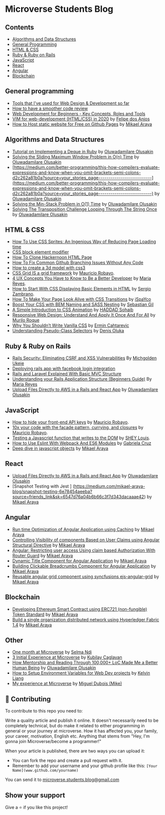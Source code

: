 # Microverse Students Blog

## Contents

- [Algorithms and Data Structures](#Algorithms-and-Data-Structures)
- [General Programming](#general-programming)
- [HTML & CSS](#html--css)
- [Ruby & Ruby on Rails](#ruby--ruby-on-rails)
- [JavaScript](#javascript)
- [React](#React)
- [Angular](#Angular)
- [Blockchain](#Blockchain)


## General programming

- [Tools that I've used for Web Design & Development so far](https://dev.to/juzqrios/tools-that-i-ve-used-for-web-design-development-so-far-2b5j)
- [How to have a smoother code review](https://medium.com/@kylelzk/how-to-have-a-smoother-code-review-cabb9c04bdd5)
- [Web Development for Beginners - Key Concepts, Roles and Tools](https://hackernoon.com/important-concepts-that-you-have-to-understand-to-become-a-web-developer-for-beginners-lj202gan)
- [VIM for web-development (HTML/CSS) in 2020](https://medium.com/@felipe.anjos/vim-for-web-development-html-css-in-2020-95576d9b21ad)
by [Felipe dos Anjos](https://github.com/fc-anjos)
- [How to Host static website for Free on Github Pages](https://medium.com/mikael-araya-blog/hosting-static-website-on-github-pages-for-free-570e90d6dabd?source=friends_link&sk=0242bdcd89240faae2bd7d9d7c81d223) by [Mikael Araya](https://github.com/mikearaya)

## Algorithms and Data Structures

- [Tutorial on Implementing a Deque in Ruby](https://medium.com/better-programming/implementing-a-deque-in-ruby-cf6e9bfd9c3c?source=your_stories_page---------------------------)
by [Oluwadamilare Olusakin](https://github.com/oluwadamilareolusakin)
- [Solving the Sliding Maximum Window Problem in O(n) Time](https://medium.com/better-programming/solving-the-sliding-maximum-window-problem-with-o-n-b43ea3dd871f?source=your_stories_page---------------------------)
by [Oluwadamilare Olusakin](https://github.com/oluwadamilareolusakin)
- [https://medium.com/better-programming/this-how-compilers-evaluate-expressions-and-know-when-you-omit-brackets-semi-colons-d2c262a81b0a?source=your_stories_page---------------------------](https://medium.com/better-programming/this-how-compilers-evaluate-expressions-and-know-when-you-omit-brackets-semi-colons-d2c262a81b0a?source=your_stories_page---------------------------)
by [Oluwadamilare Olusakin](https://github.com/oluwadamilareolusakin)
- [Solving the Min-Stack Problem in O(1) Time](https://medium.com/better-programming/solving-the-min-stack-problem-in-o-1-time-using-a-single-stack-in-ruby-626f65142927?source=your_stories_page---------------------------)
by [Oluwadamilare Olusakin](https://github.com/oluwadamilareolusakin)
- [Solving The Transposition Challenge Looping Through The String Once](https://medium.com/better-programming/solving-the-transposition-challenge-looping-through-the-string-once-9997b4f0c24?source=your_stories_page---------------------------)
by [Oluwadamilare Olusakin](https://github.com/oluwadamilareolusakin)


## HTML & CSS

- [How To Use CSS Sprites: An Ingenious Way of Reducing Page Loading time](https://hackernoon.com/how-to-use-css-sprites-an-ingenious-way-of-reducing-page-loading-time-c72u37yk)
- [CSS block element modifier](https://hackernoon.com/css-design-patternsblock-element-modifiers-qk9e36ut)
- [How To Clone Hackernoon HTML Page](https://hackernoon.com/how-to-clone-hackernoon-html-page-2akb325z)
- [How To Fix Common Github Branching Issues Without Any Code](https://medium.com/@kylelzk/how-to-fix-common-github-branching-issues-without-any-code-96059f5b820c)
- [How to create a 3d model with css3](https://medium.com/@annychuks07/how-to-create-a-3d-art-model-with-css3-555a7f0056ed)
- [CSS Grid IS a grid framework](https://blog.mauriciorobayo.com/css-grid-is-a-grid-framework-ck6jih6cy00u6dfs1vtev2kjl) by [Mauricio Robayo](https://github.com/MauricioRobayo).
- [4 UX Concepts You Have to Know to Be a Better Developer](https://hackernoon.com/4-ux-concepts-you-have-to-know-to-be-a-better-developer-oq1232kt) by [Maria Reyes](https://github.com/majovanilla).
- [How to Start With CSS Displaying Basic Elements in HTML](https://hackernoon.com/how-to-start-with-css-displaying-basic-elements-in-html-tz2t3y5j) by [Sergio Zambrano](https://github.com/sergiomauz).
- [How To Make Your Page Look Alive with CSS Transitions](https://hackernoon.com/how-to-make-your-page-look-alive-with-css-transitions-cz2f3yes) by [iSpaYco](https://twitter.com/iSpaYco)
- [Boost Your CSS with BEM Naming and SASS Nesting](https://hackernoon.com/boost-your-css-with-bem-naming-and-sass-nesting-3x5d3ywo) by [Sebastian Gil](https://github.com/sebGilR)
- [A Simple Introduction to CSS Animation](https://hackernoon.com/a-simple-introduction-to-css-animation-l72b325c) by [HADDAD Sohaib](https://github.com/HADDADSOHAIB)
- [Responsive Web Design: Understand And Apply It Once And For All](https://medium.com/@muriloengqui/responsive-web-design-understand-and-apply-it-once-and-for-all-2ffc1e01aa41) by [Murilo Roque](https://github.com/MuriloRoque)
- [Why You Shouldn’t Write Vanilla CSS](https://hackernoon.com/why-you-shouldnt-write-vanilla-v92333xn) by [Ermin Cahtarevic](https://github.com/ermin-cahtarevic)
- [Understanding Pseudo-Class Selectors](https://hackernoon.com/understanding-pseudo-class-selectors-mg443t89) by [Denis Oluka](https://github.com/OlukaDenis)

## Ruby & Ruby on Rails

- [Rails Security: Eliminating CSRF and XSS Vulnerabilities](https://medium.com/@michgoldennathan17/rails-security-eliminating-csrf-and-xss-vulnerabilities-5c815faf9c8a) By [Michgolden Ukeje](https://github.com/mikenath223)
- [Deploying rails app with facebook login integration](https://medium.com/@web.markyn/creating-and-deploying-rails-application-with-facebook-login-integration-ceaad1025daf)
- [Rails and Laravel Explained With Basic MVC Structure](https://hackernoon.com/rails-and-laravel-explained-with-basic-mvc-b6222gal)
- [Understanding your Rails Application Structure (Beginners Guide)](https://hackernoon.com/understanding-your-rails-application-structure-r8w32xj) By [Maria Reyes](https://github.com/majovanilla)
- [Upload Files Directly to AWS in a Rails and React App](https://medium.com/better-programming/uploading-files-directly-to-aws-in-a-rails-react-app-9188f4eb6f7e) by [Oluwadamilare Olusakin](https://github.com/oluwadamilareolusakin)

## JavaScript

- [How to hide your front-end API keys](https://blog.mauriciorobayo.com/how-to-hide-your-front-end-api-keys-ck6jqvll900y3dfs11u3x96tn) by [Mauricio Robayo](https://github.com/MauricioRobayo).
- [10x your code with the facade pattern, currying, and closures](https://blog.mauriciorobayo.com/10x-your-code-with-the-facade-pattern-currying-and-closures-ck6k04als010ndfs1jg6gg5jo) by [Mauricio Robayo](https://github.com/MauricioRobayo).
- [Testing a Javascript function that writes to the DOM](https://medium.com/@shloch2007/testing-a-javascript-function-that-writes-to-the-dom-cfcba46a7c12) by [SHEY Louis](https://github.com/shloch).
- [How to Use Eslint With Webpack And ES6 Modules](https://hackernoon.com/how-to-use-eslint-with-webpack-and-es6-modules-sr4r3y6x) by [Gabriela Cruz](https://github.com/ViriCruz/)
- [Deep dive in javascript objects](https://medium.com/mikael-araya-blog/javascript-objects-f8e8f07c1235?source=friends_link&sk=1394e75a26ef4c703153b9eed68bc966) by [Mikael Araya](https://github.com/mikearaya)

## React
- [Upload Files Directly to AWS in a Rails and React App](https://medium.com/better-programming/uploading-files-directly-to-aws-in-a-rails-react-app-9188f4eb6f7e) by [Oluwadamilare Olusakin](https://github.com/oluwadamilareolusakin)
- [Snapshot Testing with Jest ] (https://medium.com/mikael-araya-blog/snapshot-testing-6e78454aeeba?source=friends_link&sk=6547d76a04b6b66c3f7d343dacaaae42) by [Mikael Araya](https://github.com/mikearaya)

## Angular
- [Run time Optimization of Angular Application using Caching](https://medium.com/mikael-araya-blog/run-time-optimization-of-angular-application-using-caching-9f1fab73c541?source=friends_link&sk=dd2cd5724a364606a270e11a4d70872f) by [Mikael Araya](https://github.com/mikearaya)
- [Controlling Visibility of components Based on User Claims using Angular Structural Directive](https://medium.com/mikael-araya-blog/controlling-visibility-of-component-based-on-user-claims-using-angular-directives-deb350b7493?source=friends_link&sk=af7e92c319887b8947cb5994a4be1bf2) by [Mikael Araya](https://github.com/mikearaya)
- [Angular: Restricting user access Using claim based Authorization With Router Guard](https://medium.com/mikael-araya-blog/angular-restricting-user-access-using-claim-based-authorization-with-router-guard-844184f3a029?source=friends_link&sk=7518fed27e46d98d52023ba1097e24c2) by [Mikael Araya](https://github.com/mikearaya)
- [Dynamic Title Component for Angular Application](https://medium.com/mikael-araya-blog/custom-title-component-for-angular-application-ec4b415e0a66?source=friends_link&sk=b120e5112df19c72097426a6658c88a9) by [Mikael Araya](https://github.com/mikearaya)
- [Building Clickable Breadcrumbs Component for Angular Application](https://medium.com/mikael-araya-blog/building-clickable-breadcrumbs-component-for-angular-application-584496378215?source=friends_link&sk=4860946a2be59f4640ff0a832f87e0bb) by [Mikael Araya](https://github.com/mikearaya)
- [Reusable angular grid component using syncfusions ejs-angular-grid](https://medium.com/mikael-araya-blog/reusable-angular-grid-component-using-syncfusions-ejs-angular-grid-d1d2ecca7f99?source=friends_link&sk=8934d7333f63c25aad92d1e9218dc3c3) by [Mikael Araya](https://github.com/mikearaya)

## Blockchain
- [Developing Ethereum Smart Contract using ERC721 (non-fungible) Token Standard](https://medium.com/mikael-araya-blog/developing-ethereum-smart-contract-using-erc721-non-fungible-token-standard-86f3974a631d?source=friends_link&sk=545065881374ab03fc0688ea8a19343a) by [Mikael Araya](https://github.com/mikearaya)
- [Build a single organization distributed network using Hyperledger Fabric 1.4](https://medium.com/mikael-araya-blog/build-a-single-organization-distributed-network-using-hyperledger-fabric-1-4-x-cb1122728854?source=friends_link&sk=334b8aaafcaccdb6d9eea31238feb8eb) by [Mikael Araya](https://github.com/mikearaya)


## Other

- [One month at Microverse](https://hackernoon.com/one-month-at-microverse-je5d37k1) by [Selma Ndi](https://github.com/Datagirlcmr)
- [3 Initial Experience at Microverse](https://medium.com/@kblycaglayan/3-initial-experience-at-microverse-20d22354be2e) by [Kubilay Caglayan](https://github.com/kblycaglayan)
- [How Mentorship and Reading Through 100,000+ LoC Made Me a Better Human Being](https://hackernoon.com/how-mentorship-and-reading-through-100000-loc-made-me-a-better-human-being-dnx36vl) by [Oluwadamilare Olusakin](https://github.com/oluwadamilareolusakin)
- [How to Setup Environment Variables for Web Dev projects](http://bit.ly/2v0FMQm) by [Kelvin Liang](https://github.com/kelvin8773)
- [My experience at Microverse](https://medium.com/@migueldp4/my-experience-at-microverse-d464fd4cb431) by [Miguel Dubois (Mike)](https://github.com/migueldp4)

## 🤝 Contributing

To contribute to this repo you need to:

Write a quality article and publish it online. It doesn't necessarily need to be completely technical, but do make it related to either programming in general or your journey at microverse. How it has affected you, your family, your career, motivation, English etc. Anything that stems from "Hey, I'm gonna join Microverse/become a programmer!"

When your article is published, there are two ways you can upload it:

- You can fork the repo and create a pull request with it.
- Remember to add your username and your github profile like this: `[Your Name](www.github.com/yourname)`



You can send it to microverse.students.blog@gmail.com



## Show your support

Give a ⭐️ if you like this project!
